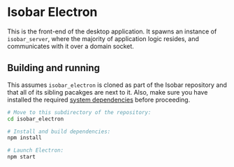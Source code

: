 # Isobar Electron

This is the front-end of the desktop application. It spawns an instance of `isobar_server`, where the majority of application logic resides, and communicates with it over a domain socket.

## Building and running

This assumes `isobar_electron` is cloned as part of the Isobar repository and that all of its sibling pacakges are next to it. Also, make sure you have installed the required [system dependencies](../CONTRIBUTING.md#install-system-dependencies) before proceeding.

```sh
# Move to this subdirectory of the repository:
cd isobar_electron

# Install and build dependencies:
npm install

# Launch Electron:
npm start
```
